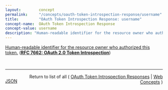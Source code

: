 ```yaml
---
layout:        concept
permalink:     "/concepts/oauth-token-introspection-response/username"
title:         "OAuth Token Introspection Response: username"
concept-name:  OAuth Token Introspection Response
concept-value: username
description: "Human-readable identifier for the resource owner who authorized this token."
---
```


[Human-readable identifier for the resource owner who authorized this token.](http://tools.ietf.org/html/rfc7662#section-2.2 "Read documentation for OAuth Token Introspection Response &#34;username&#34;") (**[RFC 7662: OAuth 2.0 Token Introspection](/specs/IETF/RFC/7662 "This specification defines a method for a protected resource to query an OAuth 2.0 authorization server to determine the active state of an OAuth 2.0 token and to determine meta-information about this token. OAuth 2.0 deployments can use this method to convey information about the authorization context of the token from the authorization server to the protected resource.")**)

<br/>
<hr/>

<p style="float : left"><a href="./username.json" title="JSON representing this particular Web Concept value">JSON</a></p>
<p style="text-align: right">Return to list of all ( <a href="../oauth-token-introspection-response/">OAuth Token Introspection Responses</a> | <a href="../">Web Concepts</a> )</p>
